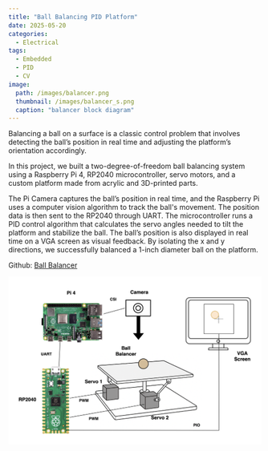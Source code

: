 ```yaml
---
title: "Ball Balancing PID Platform"
date: 2025-05-20
categories:
  - Electrical
tags:
  - Embedded
  - PID
  - CV
image: 
  path: /images/balancer.png
  thumbnail: /images/balancer_s.png
  caption: "balancer block diagram"
---
```


Balancing a ball on a surface is a classic control problem that involves detecting the ball’s position in real time and adjusting the platform’s orientation accordingly. 

In this project, we built a two-degree-of-freedom ball balancing system using a Raspberry Pi 4, RP2040 microcontroller, servo motors, and a custom platform made from acrylic and 3D-printed parts.

The Pi Camera captures the ball’s position in real time, and the Raspberry Pi uses a computer vision algorithm to track the ball's movement. The position data is then sent to the RP2040 through UART. The microcontroller runs a PID control algorithm that calculates the servo angles needed to tilt the platform and stabilize the ball. The ball’s position is also displayed in real time on a VGA screen as visual feedback. By isolating the x and y directions, we successfully balanced a 1-inch diameter ball on the platform.

Github: <a href="https://ece4760.github.io/Projects/Spring2025/tll68_sy625/index.html">Ball Balancer</a>

![Ball balancer](images/balancer.png)